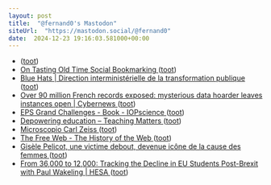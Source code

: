 ```yaml
---
layout: post
title:  "@fernand0's Mastodon"
siteUrl:  "https://mastodon.social/@fernand0"
date:  2024-12-23 19:16:03.581000+00:00
---
```

*  [ ](https://mastodon.social/@Canalbaobab) ([toot](https://mastodon.social/@fernand0/113703738643497742))
*  [On Tasting Old Time Social Bookmarking ](https://cogdogblog.com/2024/11/on-tasting-old-time-social-bookmarking) ([toot](https://mastodon.social/@fernand0/113703465959184536))
*  [Blue Hats \| Direction interministérielle de la transformation publique ](https://www.modernisation.gouv.fr/communautes/blue-hat) ([toot](https://mastodon.social/@fernand0/113703247705712428))
*  [Over 90 million French records exposed: mysterious data hoarder leaves instances open \| Cybernews  ](https://cybernews.com/security/french-records-exposed-by-mysterious-data-hoarder/) ([toot](https://mastodon.social/@fernand0/113703134703432177))
*  [EPS Grand Challenges - Book - IOPscience ](https://iopscience.iop.org/book/oa-edit/978-0-7503-6342-) ([toot](https://mastodon.social/@fernand0/113702769995539740))
*  [Depowering education – Teaching Matters ](https://blogs.ed.ac.uk/teaching-matters/depowering-education) ([toot](https://mastodon.social/@fernand0/113702139908434367))
*  [Microscopio Carl Zeiss ](https://www.flickr.com/photos/fernand0/54205652494) ([toot](https://mastodon.social/@fernand0/113701928290148787))
*  [The Free Web - The History of the Web ](https://thehistoryoftheweb.com/the-free-web) ([toot](https://mastodon.social/@fernand0/113701909439975407))
*  [Gisèle Pelicot, une victime debout, devenue icône de la cause des femmes ](https://www.larepubliquedespyrenees.fr/societe/afp/gisele-pelicot-une-victime-debout-devenue-icone-de-la-cause-des-femmes-22587210.ph) ([toot](https://mastodon.social/@fernand0/113701738101575318))
*  [From 36,000 to 12,000: Tracking the Decline in EU Students Post-Brexit with Paul Wakeling \| HESA ](https://higheredstrategy.com/from-36000-to-12000-tracking-the-decline-in-eu-students-post-brexit-with-paul-wakeling) ([toot](https://mastodon.social/@fernand0/113701491742344915))
